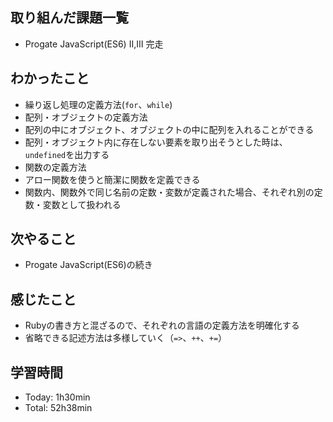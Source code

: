 ## 取り組んだ課題一覧
- Progate JavaScript(ES6) Ⅱ,Ⅲ 完走
## わかったこと
- 繰り返し処理の定義方法(`for`、`while`)
- 配列・オブジェクトの定義方法
- 配列の中にオブジェクト、オブジェクトの中に配列を入れることができる
- 配列・オブジェクト内に存在しない要素を取り出そうとした時は、`undefined`を出力する
- 関数の定義方法
- アロー関数を使うと簡潔に関数を定義できる
- 関数内、関数外で同じ名前の定数・変数が定義された場合、それぞれ別の定数・変数として扱われる
## 次やること
- Progate JavaScript(ES6)の続き
## 感じたこと
- Rubyの書き方と混ざるので、それぞれの言語の定義方法を明確化する
- 省略できる記述方法は多様していく（`=>`、`++`、`+=`）
## 学習時間
- Today: 1h30min
- Total: 52h38min
